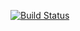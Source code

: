 [![Build Status](https://app.travis-ci.com/Okuhle-96/avoShopper.svg?branch=main)](https://app.travis-ci.com/Okuhle-96/avoShopper)
